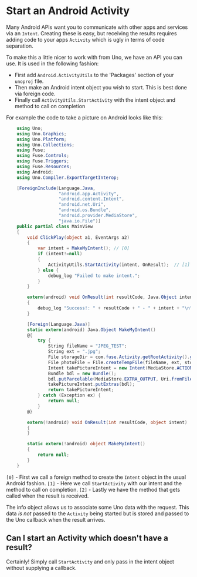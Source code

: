 # Start an Android Activity

Many Android APIs want you to communicate with other apps and services via an `Intent`. Creating these is easy, but receiving the results requires adding code to your apps `Activity` which is ugly in terms of code separation.

To make this a little nicer to work with from Uno, we have an API you can use. It is used in the following fashion:

- First add `Android.ActivityUtils` to the 'Packages' section of your `unoproj` file.
- Then make an Android intent object you wish to start. This is best done via foreign code.
- Finally call `ActivityUtils.StartActivity` with the intent object and method to call on completion

For example the code to take a picture on Android looks like this:

```csharp
	using Uno;
	using Uno.Graphics;
	using Uno.Platform;
	using Uno.Collections;
	using Fuse;
	using Fuse.Controls;
	using Fuse.Triggers;
	using Fuse.Resources;
	using Android;
	using Uno.Compiler.ExportTargetInterop;

	[ForeignInclude(Language.Java,
					"android.app.Activity",
					"android.content.Intent",
					"android.net.Uri",
					"android.os.Bundle",
					"android.provider.MediaStore",
					"java.io.File")]
	public partial class MainView
	{
		void ClickPlay(object a1, EventArgs a2)
		{
			var intent = MakeMyIntent(); // [0]
			if (intent!=null)
			{
				ActivityUtils.StartActivity(intent, OnResult);  // [1]
			} else {
				debug_log "Failed to make intent.";
			}
		}

		extern(android) void OnResult(int resultCode, Java.Object intent, object info)  // [2]
		{
			debug_log "Success!: " + resultCode + " - " + intent + "\n";
		}

		[Foreign(Language.Java)]
		static extern(android) Java.Object MakeMyIntent()
		@{
			try {
				String fileName = "JPEG_TEST";
				String ext = ".jpg";
				File storageDir = com.fuse.Activity.getRootActivity().getExternalFilesDir(null);
				File photoFile = File.createTempFile(fileName, ext, storageDir);
				Intent takePictureIntent = new Intent(MediaStore.ACTION_IMAGE_CAPTURE);
				Bundle bdl = new Bundle();
				bdl.putParcelable(MediaStore.EXTRA_OUTPUT, Uri.fromFile((File)photoFile));
				takePictureIntent.putExtras(bdl);
				return takePictureIntent;
			} catch (Exception ex) {
				return null;
			}
		@}

		extern(!android) void OnResult(int resultCode, object intent)
		{
		}

		static extern(!android) object MakeMyIntent()
		{
			return null;
		}
	}
```

`[0]` - First we call a foreign method to create the `Intent` object in the usual Android fashion.
`[1]` - Here we call `StartActivity` with our intent and the method to call on completion.
`[2]` - Lastly we have the method that gets called when the result is received.

The info object allows us to associate some Uno data with the request. This data *is not* passed to the `Activity` being started but is stored and passed to the Uno callback when the result arrives.

## Can I start an Activity which doesn't have a result?

Certainly! Simply call `StartActivity` and only pass in the intent object without supplying a callback.
